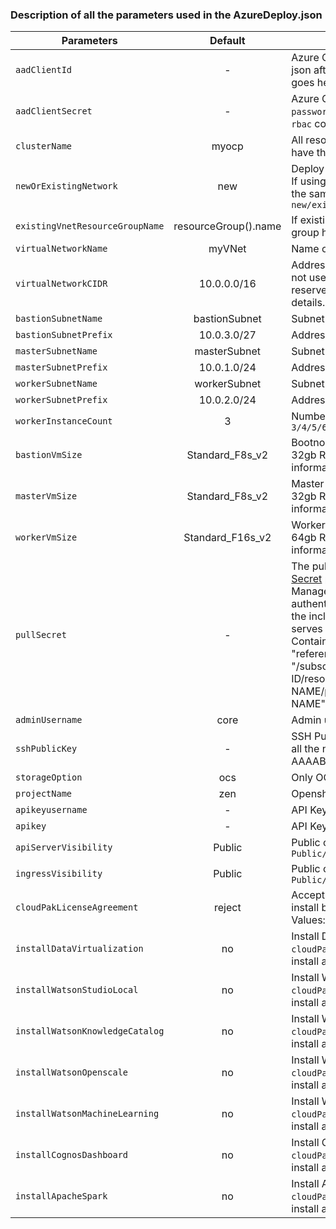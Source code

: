 ### Description of all the parameters used in the AzureDeploy.json
| Parameters             | Default       | Description          |
| --------------------- | :-----------: | -------------------- |
| `aadClientId` | - | Azure Client ID. Follow steps [here](https://github.ibm.com/IIG/cpd_terraform/tree/master/azure#steps-to-deploy). The `appId` in the json after the `az ad sp create-for-rbac` command goes here. |
| `aadClientSecret` | - | Azure Client Secret. Follow steps [here](https://github.ibm.com/IIG/cpd_terraform/tree/master/azure#steps-to-deploy). The `password` in the json after the `az ad sp create-for-rbac` command goes here. |
| `clusterName` | myocp | All resources created by the Openshift Installer will have this name as prefix |
| `newOrExistingNetwork` | new | Deploy cluster into new or existing network. NOTE: If using existing, you must deploy the cluster into the same region as the network. Values: `new/existing`  |
| `existingVnetResourceGroupName` | resourceGroup().name | If existing network is to be used, enter it's resource group here |
| `virtualNetworkName` | myVNet | Name of new or existing virtual network |
| `virtualNetworkCIDR` | 10.0.0.0/16 | Address space of the virtual network. NOTE: Do not use a 192.* prefixed network, as this is reserved for the serviceNetwork. See [link](https://docs.openshift.com/container-platform/4.3/installing/installing_azure/installing-azure-vnet.html) for more details. |
| `bastionSubnetName` | bastionSubnet | Subnet Name to deploy bootnode VM in. |
| `bastionSubnetPrefix` | 10.0.3.0/27 | Address space to deploy bootnode VM in. |
| `masterSubnetName` | masterSubnet | Subnet Name to deploy control plane nodes in. |
| `masterSubnetPrefix` | 10.0.1.0/24 | Address space to deploy control plane nodes in. |
| `workerSubnetName` | workerSubnet | Subnet Name to deploy control plane nodes in. |
| `workerSubnetPrefix` | 10.0.2.0/24 | Address space to deploy compute nodes in. |
| `workerInstanceCount` | 3 | Number of compute nodes. Values: `3/4/5/6/7/8/9/10` |
| `bastionVmSize` | Standard_F8s_v2 | Bootnode instance type. Default has 8vcpus and 32gb RAM. Use [Azure VM sizing](https://docs.microsoft.com/en-us/azure/virtual-machines/linux/sizes) for more information. |
| `masterVmSize` | Standard_F8s_v2 | Master instance type. Default has 8vcpus and 32gb RAM. Use [Azure VM sizing](https://docs.microsoft.com/en-us/azure/virtual-machines/linux/sizes) for more information. Example: `Standard_D8s_v3` |
| `workerVmSize` | Standard_F16s_v2 | Worker instance type. Default has 16vcpus and 64gb RAM. Use [Azure VM sizing](https://docs.microsoft.com/en-us/azure/virtual-machines/linux/sizes) for more information. Example: `Standard_D16s_v3` |
| `pullSecret` | - | The pull secret that you obtained from the [Pull Secret](https://cloud.redhat.com/openshift/install/pull-secret) page on the Red Hat OpenShift Cluster Manager site. You use this pull secret to authenticate with the services that are provided by the included authorities, including Quay.io, which serves the container images for OpenShift Container Platform components. Example: "reference": { "keyVault": { "id": "/subscriptions/SUBSCRIPTION-ID/resourceGroups/RESOURCE-GROUP-NAME/providers/Microsoft.KeyVault/vaults/VAULT-NAME" }, "secretName": "pullsecret" } |
| `adminUsername` | core | Admin username for the bootnode |
| `sshPublicKey` | - | SSH Public key to be included in the bootnode and all the nodes in the cluster. Example: "ssh-rsa AAAAB3Nza..." |
| `storageOption` | ocs | Only OCS storage option is supported for now. |
| `projectName` | zen | Openshift namespace or project to deploy CPD into |
| `apikeyusername` | - | API Key Username. Follow steps [here](https://github.ibm.com/IIG/cpd_terraform/tree/master/azure#steps-to-deploy) |
| `apikey` | - | API Key. Follow steps [here](https://github.ibm.com/IIG/cpd_terraform/tree/master/azure#steps-to-deploy) |
| `apiServerVisibility` | Public | Public or private facing api endpoint Values: `Public/Private`|
| `ingressVisibility` | Public | Public or private facing app endpoints Values: `Public/Private`|
| `cloudPakLicenseAgreement` | reject | Accept Cloud Pak for Data License Agreement to install below services through Azure Deploy script. Values: `accept/reject` |
| `installDataVirtualization` | no | Install Data Virtualization Add-On. `cloudPakLicenseAgreement` needs to be accepted to install any CPD service. Values: `yes/no`|
| `installWatsonStudioLocal` | no | Install Watson Studio Local Add-On. `cloudPakLicenseAgreement` needs to be accepted to install any CPD service. |
| `installWatsonKnowledgeCatalog` | no | Install Watson Knowledge Catalog Add-On. `cloudPakLicenseAgreement` needs to be accepted to install any CPD service. |
| `installWatsonOpenscale` | no | Install Watson AI Openscale Add-On. `cloudPakLicenseAgreement` needs to be accepted to install any CPD service. |
| `installWatsonMachineLearning` | no | Install Watson Machine Learning Add-On. `cloudPakLicenseAgreement` needs to be accepted to install any CPD service. |
| `installCognosDashboard` | no | Install Cognos Dashboard Add-On. `cloudPakLicenseAgreement` needs to be accepted to install any CPD service. |
| `installApacheSpark` | no | Install Apache Spark Add-On. `cloudPakLicenseAgreement` needs to be accepted to install any CPD service. |